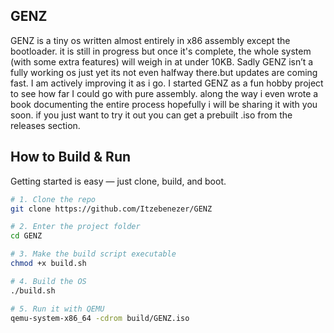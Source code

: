 ## GENZ 

GENZ is a tiny os written almost entirely in x86 assembly except the bootloader. it is still in progress but once it's complete, the whole system (with some extra features) will weigh in at under 10KB.
Sadly GENZ isn’t a fully working os just yet its not even halfway there.but updates are coming fast. I am actively improving it as i go.
I started GENZ as a fun hobby project to see how far I could go with pure assembly. along the way i even wrote a book documenting the entire process hopefully i will be sharing it with you soon.
if you just want to try it out you can get a prebuilt .iso from the releases section.

## How to Build & Run

Getting started is easy — just clone, build, and boot.

```bash
# 1. Clone the repo
git clone https://github.com/Itzebenezer/GENZ

# 2. Enter the project folder
cd GENZ

# 3. Make the build script executable
chmod +x build.sh

# 4. Build the OS
./build.sh

# 5. Run it with QEMU
qemu-system-x86_64 -cdrom build/GENZ.iso

